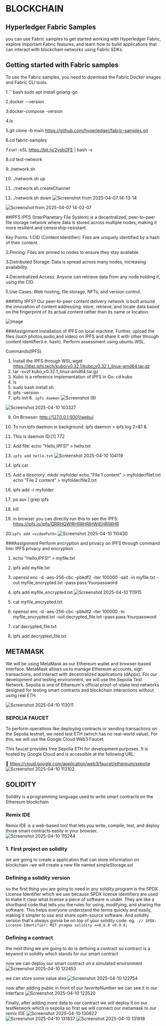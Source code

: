 # BLOCKCHAIN

## Hyperledger Fabric Samples
you can use Fabric samples to get started working with Hyperledger Fabric, explore important Fabric features, and learn how to build applications that can interact with blockchain networks using Fabric SDKs. 

## Getting started with Fabric samples
To use the Fabric samples, you need to download the Fabric Docker images and Fabric CLI tools.

1.```bash
sudo apt install golang-go

  
2.docker --version

3.docker-compose -version

4.ls

5.git clone -b main https://github.com/hyperledger/fabric-samples.git

6.cd fabric-samples

7.curl -sSL https://bit.ly/2ysbOFE | bash -s

8.cd test-network

9../network.sh

10. ./network.sh up

11. ./network.sh createChannel

12. ./network.sh down
![Screenshot from 2025-04-07 14-13-14](https://github.com/user-attachments/assets/59c0e94f-690a-43a7-9d0d-e6cb4cf2b115)

![Screenshot from 2025-04-07 14-02-07](https://github.com/user-attachments/assets/6e7f6ad8-079d-4306-adca-b457d25ef317)

##IPFS
IPFS (InterPlanetary File System) is a decentralized, peer-to-peer file storage network where data is stored across multiple nodes, making it more resilient and censorship-resistant.

Key Points:
1.CID (Content Identifier): Files are uniquely identified by a hash of their content.

2.Pinning: Files are pinned to nodes to ensure they stay available.

3.Distributed Storage: Data is spread across many nodes, increasing availability.

4.Decentralized Access: Anyone can retrieve data from any node holding it, using the CID.

5.Use Cases: Web hosting, file storage, NFTs, and version control.

###Why IPFS?
Our peer-to-peer content delivery network is built around the innovation of content addressing: store, retrieve, and locate data based on the fingerprint of its actual content rather than its name or location.

![image](https://github.com/user-attachments/assets/a3ea5bb3-ed4e-4135-b233-3530834f04e0)

###Assignment
Installation of IPFS on local machine. Further, upload the files (such photos,audio,and video) on IPFS and share it with other through content identifier(i.e. hash).
Perform assessment using ubuntu WSL.

Commands(IPFS)
   1. Install the IPFS through WSL:wget
      https://dist.ipfs.tech/kubo/v0.32.1/kubo_v0.32.1_linux-amd64.tar.gz
   2. tar -xvzf kubo_v0.32.1_linux-amd64.tar.gz
   3. Kubo is a reference implementation of IPFS in Go: cd kubo
   4. ls
   5. sudo bash install.sh
   6. ipfs -version
   7. ipfs init
   8.``` ipfs daemon```
 ![Screenshot (9)](https://github.com/user-attachments/assets/af70e3f9-aa99-4900-bde5-1e702faec198)

 ![Screenshot 2025-04-10 103327](https://github.com/user-attachments/assets/c0b5fd35-2348-467b-a71c-d37f6e41305c)

   9. On Browser: http://127.0.0.1:5001/webui
   10. To run ipfs daemon in background: ipfs daemon > ipfs.log 2>&1 &
   11. This is daemon ID:[1] 772
   12. Add file: echo "Hello,IPFS!" > hello.txt
   13. ```ipfs add hello.txt```
![Screenshot 2025-04-10 104119](https://github.com/user-attachments/assets/1400bd31-0ab7-480f-bb2d-a72c9f276b23)

   14. ipfs cat<CID>
   15. Add a directory:
       mkdir myfolder
       echo "File 1 content" > myfolder/file1.txt
       echo "File 2 content" > myfolder/file2.txt
   16. ipfs add -r myfolder
   17. ps aux | grep ipfs
   18. kill <PID>
   19. in browser you can directly run this to see the IPFS:
       https://ipfs.io/ipfs/QRRHQWIRHIWHRIHWIEHRIWHR
  
   20.```ipfs add <videoPath>```
   ![Screenshot 2025-04-10 110430](https://github.com/user-attachments/assets/ded33e55-c2f9-4ee1-868a-aceb71be7ac0)



###Assignment
Perform encryption and privacy on IPFS through command line:
IPFS privacy and encryption
  1. echo "Hello,IPFS!" > myfile.txt
  2. ipfs add myfile.txt
  3. openssl enc -d -aes-256-cbc -pbkdf2 -iter 100000 -salt -in myfile.txt -out myfile_encrypted.txt -pass pass:Yourpassword
  4. ipfs add myfile_encrypted.txt
 ![Screenshot 2025-04-10 111915](https://github.com/user-attachments/assets/7aa5d0dd-e5ac-4f05-9e4e-6cdf243d2407)

  5. cat myfile_encrypted.txt
  6. openssl enc -d -aes-256-cbc -pbkdf2 -iter 100000 -in myfile_encrypted.txt -out decrypted_file.txt -pass pass:Yourpassword
  7. cat decrypted_file.txt
  8. ipfs add decrypted_file.txt

## METAMASK

We will be using MetaMask as our Ethereum wallet and browser-based interface. MetaMask allows us to manage Ethereum accounts, sign transactions, and interact with decentralized applications (dApps).
For our development and testing environment, we will use the Sepolia Test Network. Sepolia is one of Ethereum's official proof-of-stake test networks designed for testing smart contracts and blockchain interactions without using real ETH.

![Screenshot 2025-04-10 113011](https://github.com/user-attachments/assets/770966d1-5e5d-426c-912e-bae4837e526a)

### SEPOLIA FAUCET

To perform operations like deploying contracts or sending transactions on the Sepolia testnet, we need test ETH (which has no real-world value). For this, we will use the Google Cloud Web3 Faucet.

This faucet provides free Sepolia ETH for development purposes. It is hosted by Google Cloud and is accessible at the following URL:

🔗 https://cloud.google.com/application/web3/faucet/ethereum/sepolia
![Screenshot 2025-04-10 113102](https://github.com/user-attachments/assets/ae3b0aa5-490e-4d5d-94f9-5d4ae8a20951)

## SOLIDITY

Solidity is a programming language used to write smart contracts on the Ethereum blockchain

### Remix IDE
Remix IDE is a web-based tool that lets you write, compile, test, and deploy those smart contracts easily in your browser.
![Screenshot 2025-04-10 115244](https://github.com/user-attachments/assets/ff07f6ee-a723-474e-bd24-921c623dccdb)

### 1. First project on solidity
   we are going to create a application that can store information on blockchain
    -we will create a new file named simpleStorage.sol
  ### Defining a solidity version
so the first thing you are going to need in any solidity program is the SPDX License Identifier which we use because SPDX license identifiers are used to make it clear what license a piece of software is under. They are like a shorthand code that tells you the rules for using, modifying, and sharing the software. This helps everyone understand the terms quickly and easily, making it simpler to use and share open-source software. And solidity version that's always gonna be on top of your solidity code. eg.                                            ``` // SPDX-License-Identifier: MIT
    pragma solidity >=0.6.0 <0.9.0;```
  ### Defining a contract
the next thing we are going to do is defining a contract so contract is a keyword in solidity which stands for our smart contract

now we can deploy our smart contract on a simulated environment
 ![Screenshot 2025-04-10 122453](https://github.com/user-attachments/assets/d881da12-c702-44c9-ba8f-96c3fa7c030a)

we can store some value also 
 ![Screenshot 2025-04-10 122754](https://github.com/user-attachments/assets/c588a92f-95c4-4699-a260-83ccf4843091)

now after adding public in front of our favoriteNumber we can see it in our interface
 ![Screenshot 2025-04-10 123520](https://github.com/user-attachments/assets/aa14613d-6ebf-4a30-89f9-8c865937e118)

Finally, after adding more data to our contract we will deploy it on our testNetwork which is sepolia so first we will connect our metamask to our remix IDE
 ![Screenshot 2025-04-10 130822](https://github.com/user-attachments/assets/f5509382-e380-4c01-8d1a-3f8f8e6f661d)
 ![Screenshot 2025-04-10 131837](https://github.com/user-attachments/assets/495f4fee-1a0f-4d9f-83ff-24f3ae8da62f)
![Screenshot 2025-04-10 131918](https://github.com/user-attachments/assets/496191aa-3865-4a51-8ecc-bed88013d35d)






